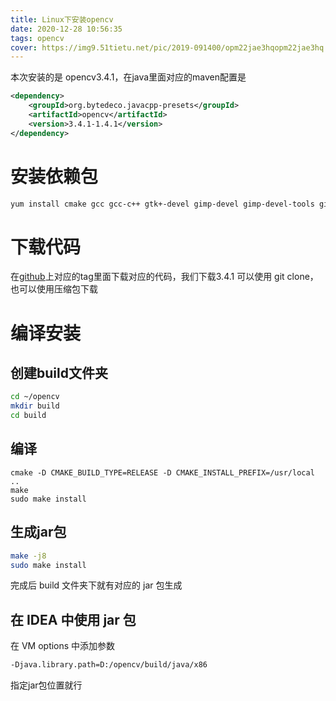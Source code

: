 ```yaml
---
title: Linux下安装opencv
date: 2020-12-28 10:56:35
tags: opencv
cover: https://img9.51tietu.net/pic/2019-091400/opm22jae3hqopm22jae3hq.jpg
---
```


本次安装的是 opencv3.4.1，在java里面对应的maven配置是
```xml
<dependency>
    <groupId>org.bytedeco.javacpp-presets</groupId>
    <artifactId>opencv</artifactId>
    <version>3.4.1-1.4.1</version>
</dependency>
```

# 安装依赖包
```bash
yum install cmake gcc gcc-c++ gtk+-devel gimp-devel gimp-devel-tools gimp-help-browser zlib-devel libtiff-devel libjpeg-devel libpng-devel gstreamer-devel libavc1394-devel libraw1394-devel libdc1394-devel jasper-devel jasper-utils swig python libtool nasm build-essential ant
```

# 下载代码
在[github](https://github.com/opencv/opencv/tree/3.4.1)上对应的tag里面下载对应的代码，我们下载3.4.1
可以使用 git clone，也可以使用压缩包下载

# 编译安装

## 创建build文件夹
```bash
cd ~/opencv
mkdir build
cd build
```

## 编译
```
cmake -D CMAKE_BUILD_TYPE=RELEASE -D CMAKE_INSTALL_PREFIX=/usr/local ..
make
sudo make install
```

## 生成jar包
```bash
make -j8
sudo make install
```
完成后 build 文件夹下就有对应的 jar 包生成

## 在 IDEA 中使用 jar 包
在 VM options 中添加参数
```bash
-Djava.library.path=D:/opencv/build/java/x86
```
指定jar包位置就行
